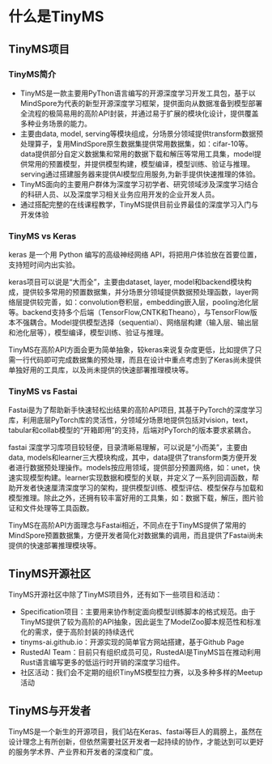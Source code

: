 # 什么是TinyMS

## TinyMS项目

### TinyMS简介
* TinyMS是一款主要用PyThon语言编写的开源深度学习开发工具包，基于以MindSpore为代表的新型开源深度学习框架，提供面向从数据准备到模型部署全流程的极简易用的高阶API封装，并通过易于扩展的模块化设计，提供覆盖多种业务场景的能力。
* 主要由data, model, serving等模块组成，分场景分领域提供transform数据预处理算子，复用MindSpore原生数据集提供常用数据集，如：cifar-10等。data提供部分自定义数据集和常用的数据下载和解压等常用工具集，model提供常用的预置模型，并提供模型构建，模型编译，模型训练、验证与推理。serving通过搭建服务器来提供AI模型应用服务,为新手提供快速推理的体验。
* TinyMS面向的主要用户群体为深度学习初学者、研究领域涉及深度学习结合的科研人员、以及深度学习相关业务应用开发的企业开发人员。
* 通过搭配完整的在线课程教学，TinyMS提供目前业界最佳的深度学习入门与开发体验

### TinyMS vs Keras
keras 是一个用 Python 编写的高级神经网络 API，将把用户体验放在首要位置，支持短时间内出实验。

keras项目可以说是“大而全”，主要由dataset, layer, model和backend模块构成，提供较多常用的预置数据集，并分场景分领域提供数据预处理函数，layer网络层提供较完善，如：convolution卷积层，embedding嵌入层，pooling池化层等。backend支持多个后端（TensorFlow,CNTK和Theano），与TensorFlow版本不强耦合。Model提供模型选择（sequential）、网络层构建（输入层、输出层和池化层等），模型编译，模型训练、验证与推理。

TinyMS在高阶API方面会更为简单抽象，较keras来说复杂度更低，比如提供了只需一行代码即可完成数据集的预处理，而且在设计中重点考虑到了Keras尚未提供单独好用的工具库，以及尚未提供的快速部署推理模块等。

### TinyMS vs Fastai
Fastai是为了帮助新手快速轻松出结果的高阶API项目, 其基于PyTorch的深度学习库，利用底层PyTorch库的灵活性，分领域分场景地提供包括对vision，text，tabular和collab模型的“开箱即用”的支持，后端对PyTorch的版本要求紧耦合。

fastai 深度学习库项目较轻便，目录清晰易理解，可以说是“小而美”，主要由data, models和learner三大模块构成，其中，data提供了transform类方便开发者进行数据预处理操作。models按应用领域，提供部分预置网络，如：unet，快速实现模型构建。learner实现数据和模型的关联，并定义了一系列回调函数，帮助开发者快速厘清深度学习的架构，提供模型训练、模型评估、模型保存与加载和模型推理。除此之外，还拥有较丰富好用的工具集，如：数据下载，解压，图片验证和文件处理等工具函数。

TinyMS在高阶API方面理念与Fastai相近，不同点在于TinyMS提供了常用的MindSpore预置数据集，方便开发者简化对数据集的调用，而且提供了Fastai尚未提供的快速部署推理模块等。

## TinyMS开源社区

TinyMS开源社区中除了TinyMS项目外，还有如下一些项目和活动：
* Specification项目：主要用来协作制定面向模型训练脚本的格式规范。由于TinyMS提供了较为高阶的API抽象，因此诞生了ModelZoo脚本规范性和标准化的需求，便于高阶封装的持续迭代
* tinyms-ai.github.io：开源实现的简单官方网站搭建，基于Github Page
* RustedAI Team：目前只有组织成员可见，RustedAI是TinyMS旨在推动利用Rust语言编写更多的低运行时开销的深度学习组件。
* 社区活动：我们会不定期的组织TinyMS模型拉力赛，以及多种多样的Meetup活动

## TinyMS与开发者

TinyMS是一个新生的开源项目，我们站在Keras、fastai等巨人的肩膀上，虽然在设计理念上有所创新，但依然需要社区开发者一起持续的协作，才能达到可以更好的服务学术界、产业界和开发者的深度和广度。

